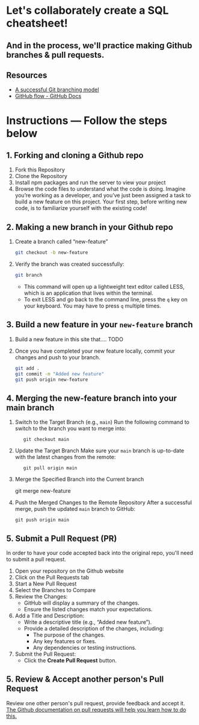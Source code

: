 # Let's collaborately create a SQL cheatsheet! 
## And in the process, we'll practice making Github branches & pull requests. 



## Resources

- [A successful Git branching model](https://nvie.com/posts/a-successful-git-branching-model/)
- [GitHub flow - GitHub Docs](https://docs.github.com/en/get-started/using-github/github-flow)

# Instructions — Follow the steps below 

## 1. Forking and cloning a Github repo

1. Fork this Repository
2. Clone the Repository
3. Install npm packages and run the server to view your project
4. Browse the code files to understand what the code is doing. Imagine you’re working as a developer, and you’ve just been assigned a task to build a new feature on this project. Your first step, before writing new code, is to familiarize yourself with the existing code!

## 2. Making a new branch in your Github repo

1. Create a branch called “new-feature”
    
    ```bash
    git checkout -b new-feature
    ```
    
2. Verify the branch was created successfully:
    
    ```bash
    git branch
    ```
    
    - This command will open up a lightweight text editor called LESS, which is an application that lives within the terminal.
    - To exit LESS and go back to the command line, press the `q` key on your keyboard. You may have to press `q` multiple times.
    

## 3. Build a new feature in your `new-feature` branch

1. Build a new feature in this site that.... TODO

1. Once you have completed your new feature locally, commit your changes and push to your branch.
    
    ```bash
    git add .
    git commit -m "Added new feature"
    git push origin new-feature
    ```

## 4. Merging the new-feature branch into your main branch


1. Switch to the Target Branch (e.g., `main`)
      Run the following command to switch to the branch you want to merge into:
      
          
          git checkout main
          

2. Update the Target Branch
      Make sure your `main` branch is up-to-date with the latest changes from the remote:
          
          git pull origin main

3. Merge the Specified Branch into the Current branch
      
      git merge new-feature
      

4. Push the Merged Changes to the Remote Repository
      After a successful merge, push the updated `main` branch to GitHub:
      
      ```
      git push origin main
      ```

## 5. Submit a Pull Request (PR)
In order to have your code accepted back into the original repo, you'll need to submit a pull request. 

1. Open your repository on the Github website
2. Click on the Pull Requests tab
3. Start a New Pull Request
5. Select the Branches to Compare
6. Review the Changes:
    - GitHub will display a summary of the changes.
    - Ensure the listed changes match your expectations.
7. Add a Title and Description:
    - Write a descriptive title (e.g., “Added new feature”).
    - Provide a detailed description of the changes, including:
        - The purpose of the changes.
        - Any key features or fixes.
        - Any dependencies or testing instructions.
8. Submit the Pull Request:
    - Click the **Create Pull Request** button.
  
## 5. Review & Accept another person's Pull Request

Review one other person's pull request, provide feedback and accept it. 
[The Github documentation on pull requests will help you learn how to do this.](https://docs.github.com/en/pull-requests/collaborating-with-pull-requests/reviewing-changes-in-pull-requests/approving-a-pull-request-with-required-reviews)
